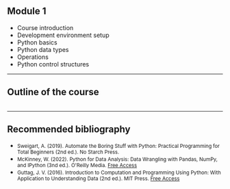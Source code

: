 <!-- .slide: id="lesson1" data-background="wheat"-->

## Module 1

- Course introduction
- Development environment setup
- Python basics
- Python data types
- Operations 
- Python control structures


---

<!-- .slide: id="lesson1" data-background="white"-->


<h2>Outline of the course</h2>
<img data-src="img/short_course.png">

---

## Recommended bibliography


- <small>Sweigart, A. (2019). Automate the Boring Stuff with Python: Practical Programming for Total Beginners (2nd ed.). No Starch Press.</small>
- <small>McKinney, W. (2022). Python for Data Analysis: Data Wrangling with Pandas, NumPy, and IPython (3nd ed.). O'Reilly Media. [Free Access](https://wesmckinney.com/book/)</small>
- <small>Guttag, J. V. (2016). Introduction to Computation and Programming Using Python: With Application to Understanding Data (2nd ed.). MIT Press. [Free Access](http://repo.darmajaya.ac.id/5070/1/Introduction%20to%20Computation%20and%20Programming%20Using%20Python%20by%20John%20V.%20Guttag%20%28z-lib.org%29.pdf)</small>


